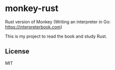 # monkey-rust

Rust version of Monkey (Writing an interpreter in Go: https://interpreterbook.com)

This is my project to read the book and study Rust.

## License

MIT
